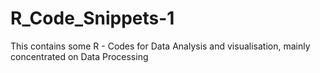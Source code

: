 # R_Code_Snippets-1

This contains some R - Codes for Data Analysis and visualisation, mainly concentrated on Data Processing
